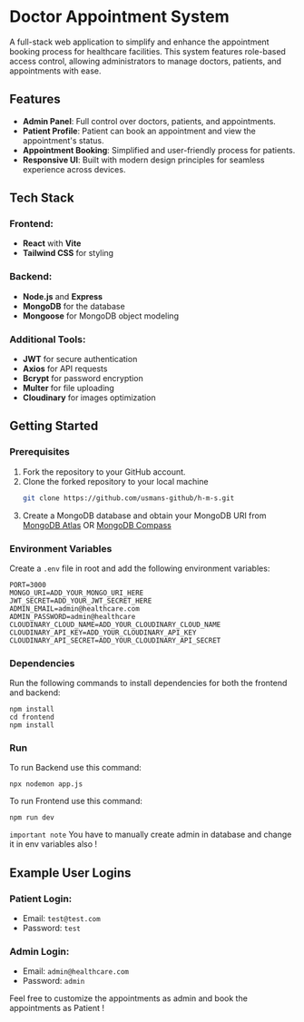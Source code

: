 # Doctor Appointment System

A full-stack web application to simplify and enhance the appointment booking process for healthcare facilities. This system features role-based access control, allowing administrators to manage doctors, patients, and appointments with ease.

## Features

- **Admin Panel**: Full control over doctors, patients, and appointments.
- **Patient Profile**: Patient can book an appointment and view the appointment's status.
- **Appointment Booking**: Simplified and user-friendly process for patients.
- **Responsive UI**: Built with modern design principles for seamless experience across devices.

## Tech Stack

### Frontend:
- **React** with **Vite**
- **Tailwind CSS** for styling

### Backend:
- **Node.js** and **Express**
- **MongoDB** for the database
- **Mongoose** for MongoDB object modeling

### Additional Tools:
- **JWT** for secure authentication
- **Axios** for API requests
- **Bcrypt** for password encryption
- **Multer** for file uploading 
- **Cloudinary** for images optimization

## Getting Started

### Prerequisites


1. Fork the repository to your GitHub account.
2. Clone the forked repository to your local machine
   ```bash
   git clone https://github.com/usmans-github/h-m-s.git
3. Create a MongoDB database and obtain your MongoDB URI from [MongoDB Atlas](https://www.mongodb.com/cloud/atlas) OR [MongoDB Compass](https://www.mongodb.com/products/tools/compass)

### Environment Variables

Create a ``.env`` file in root  and add the following environment variables:

```
PORT=3000
MONGO_URI=ADD_YOUR_MONGO_URI_HERE 
JWT_SECRET=ADD_YOUR_JWT_SECRET_HERE 
ADMIN_EMAIL=admin@healthcare.com
ADMIN_PASSWORD=admin@healthcare
CLOUDINARY_CLOUD_NAME=ADD_YOUR_CLOUDINARY_CLOUD_NAME
CLOUDINARY_API_KEY=ADD_YOUR_CLOUDINARY_API_KEY
CLOUDINARY_API_SECRET=ADD_YOUR_CLOUDINARY_API_SECRET
```
### Dependencies

Run the following commands to install dependencies for both the frontend and backend:

```
npm install
cd frontend
npm install
```

### Run
To run Backend use this command:
```
npx nodemon app.js
```
To run Frontend use this command:
```
npm run dev
```

``important note`` You have to manually create admin in database and change it in env variables also !

## Example User Logins

### Patient Login:

- Email:  ``test@test.com``
- Password:  ``test``
### Admin Login:

- Email:  ``admin@healthcare.com``
- Password:  ``admin``


Feel free to customize the appointments as admin and book the appointments as Patient !
